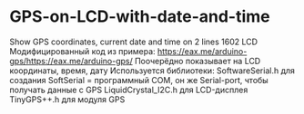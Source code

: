 # GPS-on-LCD-with-date-and-time
Show GPS coordinates, current date and time on 2 lines 1602 LCD
Модифицированный код из примера: https://eax.me/arduino-gps/https://eax.me/arduino-gps/
Поочерёдно показывает на LCD координаты, время, дату
Используется библиотеки: SoftwareSerial.h для создания SoftSerial = программный COM, он же Serial-port, чтобы получать данные с GPS
LiquidCrystal_I2C.h для LCD-дисплея
TinyGPS++.h для модуля GPS
